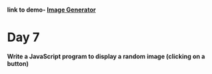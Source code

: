 #### link to demo- [Image Generator](https://abiola-farounbi.github.io/ecx-30days-of-code/day7/)
Day 7
===========
#### Write a JavaScript program to display a random image (clicking on a button)


